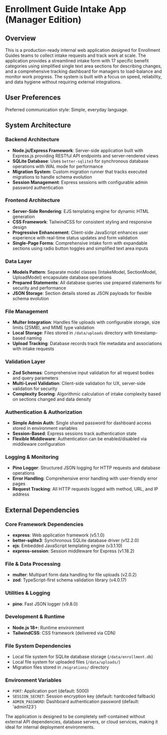 # Enrollment Guide Intake App (Manager Edition)

## Overview

This is a production-ready internal web application designed for Enrollment Guides teams to collect intake requests and track work at scale. The application provides a streamlined intake form with 17 specific benefit categories using simplified single text area sections for describing changes, and a comprehensive tracking dashboard for managers to load-balance and monitor work progress. The system is built with a focus on speed, reliability, and data hygiene without requiring external integrations.

## User Preferences

Preferred communication style: Simple, everyday language.

## System Architecture

### Backend Architecture
- **Node.js/Express Framework**: Server-side application built with Express.js providing RESTful API endpoints and server-rendered views
- **SQLite Database**: Uses `better-sqlite3` for synchronous database operations with WAL mode for performance
- **Migration System**: Custom migration runner that tracks executed migrations to handle schema evolution
- **Session Management**: Express sessions with configurable admin password authentication

### Frontend Architecture
- **Server-Side Rendering**: EJS templating engine for dynamic HTML generation
- **CSS Framework**: TailwindCSS for consistent styling and responsive design
- **Progressive Enhancement**: Client-side JavaScript enhances user experience with real-time status updates and form validation
- **Single-Page Forms**: Comprehensive intake form with expandable sections using radio button toggles and simplified text area inputs

### Data Layer
- **Models Pattern**: Separate model classes (IntakeModel, SectionModel, UploadModel) encapsulate database operations
- **Prepared Statements**: All database queries use prepared statements for security and performance
- **JSON Storage**: Section details stored as JSON payloads for flexible schema evolution

### File Management
- **Multer Integration**: Handles file uploads with configurable storage, size limits (25MB), and MIME type validation
- **Local Storage**: Files stored in `/data/uploads` directory with timestamp-based naming
- **Upload Tracking**: Database records track file metadata and associations with intake requests

### Validation Layer
- **Zod Schemas**: Comprehensive input validation for all request bodies and query parameters
- **Multi-Level Validation**: Client-side validation for UX, server-side validation for security
- **Complexity Scoring**: Algorithmic calculation of intake complexity based on sections changed and data density

### Authentication & Authorization
- **Simple Admin Auth**: Single shared password for dashboard access stored in environment variables
- **Session-Based**: Express sessions track authentication state
- **Flexible Middleware**: Authentication can be enabled/disabled via middleware configuration

### Logging & Monitoring
- **Pino Logger**: Structured JSON logging for HTTP requests and database operations
- **Error Handling**: Comprehensive error handling with user-friendly error pages
- **Request Tracking**: All HTTP requests logged with method, URL, and IP address

## External Dependencies

### Core Framework Dependencies
- **express**: Web application framework (v5.1.0)
- **better-sqlite3**: Synchronous SQLite database driver (v12.2.0)
- **ejs**: Embedded JavaScript templating engine (v3.1.10)
- **express-session**: Session middleware for Express (v1.18.2)

### File & Data Processing
- **multer**: Multipart form data handling for file uploads (v2.0.2)
- **zod**: TypeScript-first schema validation library (v4.0.17)

### Utilities & Logging
- **pino**: Fast JSON logger (v9.8.0)

### Development & Runtime
- **Node.js 18+**: Runtime environment
- **TailwindCSS**: CSS framework (delivered via CDN)

### File System Dependencies
- Local file system for SQLite database storage (`/data/enrollment.db`)
- Local file system for uploaded files (`/data/uploads/`)
- Migration files stored in `/migrations/` directory

### Environment Variables
- `PORT`: Application port (default: 5000)
- `SESSION_SECRET`: Session encryption key (default: hardcoded fallback)
- `ADMIN_PASSWORD`: Dashboard authentication password (default: 'admin123')

The application is designed to be completely self-contained without external API dependencies, database servers, or cloud services, making it ideal for internal deployment environments.